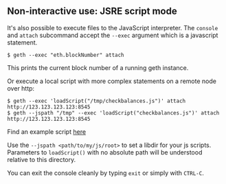 ## Non-interactive use: JSRE script mode

It's also possible to execute files to the JavaScript interpreter. The `console` and `attach` subcommand accept the `--exec` argument which is a javascript statement.

    $ geth --exec "eth.blockNumber" attach

This prints the current block number of a running geth instance.

Or execute a local script with more complex statements on a remote node over http:

    $ geth --exec 'loadScript("/tmp/checkbalances.js")' attach http://123.123.123.123:8545
    $ geth --jspath "/tmp" --exec 'loadScript("checkbalances.js")' attach http://123.123.123.123:8545

Find an example script [here](./Contracts-and-Transactions#example-script)

Use the `--jspath <path/to/my/js/root>` to set a libdir for your js scripts. Parameters to `loadScript()` with no absolute path will be understood relative to this directory.

You can exit the console cleanly by typing `exit` or simply with `CTRL-C`.